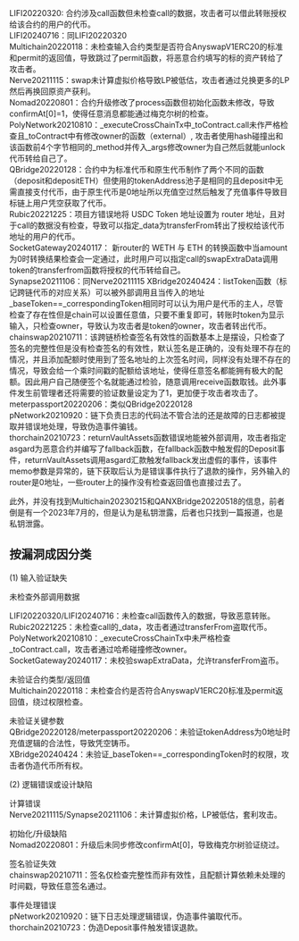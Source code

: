 LIFI20220320: 合约涉及call函数但未检查call的数据，攻击者可以借此转账授权给该合约的用户的代币。  
LIFI20240716：同LIFI20220320  
Multichain20220118：未检查输入合约类型是否符合AnyswapV1ERC20的标准和permit的返回值，导致跳过了permit函数，将恶意合约填写的标的资产转给了攻击者。  
Nerve20211115：swap未计算虚拟价格导致LP被低估，攻击者通过兑换更多的LP然后再换回原资产获利。  
Nomad20220801：合约升级修改了process函数但初始化函数未修改，导致confirmAt[0]=1，使得任意消息都能通过梅克尔树的检查。  
PolyNetwork20210810：_executeCrossChainTx中_toContract.call未作严格检查且_toContract中有修改owner的函数（external）, 攻击者使用hash碰撞出和该函数前4个字节相同的_method并传入_args修改owner为自己然后就能unlock代币转给自己了。  
QBridge20220128：合约中为标准代币和原生代币制作了两个不同的函数（deposit和depositETH）但使用的tokenAddress池子是相同的且deposit中无需直接支付代币，由于原生代币是0地址所以充值空过然后触发了充值事件导致目标链上用户凭空获取了代币。  
Rubic20221225：项目方错误地将 USDC Token 地址设置为 router 地址，且对于call的数据没有检查，导致可以指定_data为transferFrom转出了授权给该代币地址的用户的代币。  
SocketGateway20240117： 新router的 WETH 与 ETH 的转换函数中当amount为0时转换结果检查会一定通过，此时用户可以指定call的swapExtraData调用token的transferfrom函数将授权的代币转给自己。   
Synapse20211106：同Nerve20211115
XBridge20240424：listToken函数（标记跨链代币的对应关系）可以被外部调用且当传入的地址_baseToken==_correspondingToken相同时可以认为用户是代币的主人，尽管检查了存在性但是chain可以设置任意值，只要不重复即可，转账时token为显示输入，只检查owner，导致认为攻击者是token的owner，攻击者转出代币。   
chainswap20210711：该跨链桥检查签名有效性的函数基本上是摆设，只检查了签名的完整性但是没有检查签名的有效性，默认签名是正确的，没有处理不存在的情况，并且添加配额时使用到了签名地址的上次签名时间，同样没有处理不存在的情况，导致会给一个乘时间戳的配额给该地址，使得任意签名都能拥有极大的配额。因此用户自己随便签个名就能通过检验，随意调用receive函数取钱。此外事件发生前管理者还将需要的验证数量设定为了1，更加便于攻击者攻击了。  
meterpassport20220206：类似QBridge20220128  
pNetwork20210920：链下负责日志的代码法不管合法的还是故障的日志都被提取并错误地处理，导致伪造事件骗钱。   
thorchain20210723：returnVaultAssets函数错误地能被外部调用，攻击者指定asgard为恶意合约并编写了fallback函数，在fallback函数中触发假的Deposit事件，returnVaultAssets调用asgard汇款触发fallback发出虚假的事件，该事件memo参数是异常的，链下获取后认为是错误事件执行了退款的操作，另外输入的router是0地址，一些router上的操作没有检查返回值也直接过去了。


此外，并没有找到Multichain20230215和QANXBridge20220518的信息，前者倒是有一个2023年7月的，但是认为是私钥泄露，后者也只找到一篇报道，也是私钥泄露。


## 按漏洞成因分类

(1) 输入验证缺失  

未检查外部调用数据

LIFI20220320/LIFI20240716：未检查call函数传入的数据，导致恶意转账。  
Rubic20221225：未检查call的_data，攻击者通过transferFrom盗取代币。  
PolyNetwork20210810：_executeCrossChainTx中未严格检查_toContract.call，攻击者通过哈希碰撞修改owner。  
SocketGateway20240117：未校验swapExtraData，允许transferFrom盗币。  

未验证合约类型/返回值  
Multichain20220118：未检查合约是否符合AnyswapV1ERC20标准及permit返回值，绕过权限检查。  

未验证关键参数   
QBridge20220128/meterpassport20220206：未验证tokenAddress为0地址时充值逻辑的合法性，导致凭空铸币。  
XBridge20240424：未验证_baseToken==_correspondingToken时的权限，攻击者伪造代币所有权。  

(2) 逻辑错误或设计缺陷

计算错误  
Nerve20211115/Synapse20211106：未计算虚拟价格，LP被低估，套利攻击。  

初始化/升级缺陷  
Nomad20220801：升级后未同步修改confirmAt[0]，导致梅克尔树验证绕过。  

签名验证失效  
chainswap20210711：签名仅检查完整性而非有效性，且配额计算依赖未处理的时间戳，导致任意签名通过。  

事件处理错误  
pNetwork20210920：链下日志处理逻辑错误，伪造事件骗取代币。  
thorchain20210723：伪造Deposit事件触发错误退款。  
